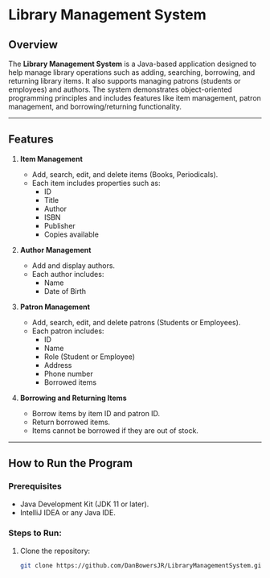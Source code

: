 # Library Management System

## Overview
The **Library Management System** is a Java-based application designed to help manage library operations such as adding, searching, borrowing, and returning library items. It also supports managing patrons (students or employees) and authors. The system demonstrates object-oriented programming principles and includes features like item management, patron management, and borrowing/returning functionality.

---

## Features
1. **Item Management**
    - Add, search, edit, and delete items (Books, Periodicals).
    - Each item includes properties such as:
        - ID
        - Title
        - Author
        - ISBN
        - Publisher
        - Copies available

2. **Author Management**
    - Add and display authors.
    - Each author includes:
        - Name
        - Date of Birth

3. **Patron Management**
    - Add, search, edit, and delete patrons (Students or Employees).
    - Each patron includes:
        - ID
        - Name
        - Role (Student or Employee)
        - Address
        - Phone number
        - Borrowed items

4. **Borrowing and Returning Items**
    - Borrow items by item ID and patron ID.
    - Return borrowed items.
    - Items cannot be borrowed if they are out of stock.

---

## How to Run the Program
### Prerequisites
- Java Development Kit (JDK 11 or later).
- IntelliJ IDEA or any Java IDE.

### Steps to Run:
1. Clone the repository:
   ```bash
   git clone https://github.com/DanBowersJR/LibraryManagementSystem.git
